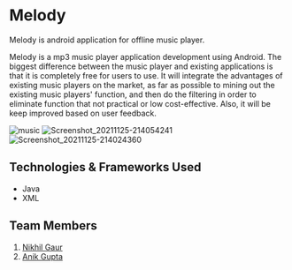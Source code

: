 
# Melody
Melody is android application for offline music player.

Melody is a mp3 music player application development using Android. The biggest 
difference between the music player and existing applications is that it is completely 
free for users to use. It will integrate the advantages of existing music players on the 
market, as far as possible to mining out the existing music players' function, and then 
do the filtering in order to eliminate function that not practical or low cost-effective. 
Also, it will be keep improved based on user feedback.

![music](https://user-images.githubusercontent.com/67824570/143304969-e2dcfb52-341c-4c24-98b4-08ee1c8ed406.png)
![Screenshot_20211125-214054241](https://user-images.githubusercontent.com/67824570/143981644-c6fc13c3-81ca-47ae-b6e3-7d4747dc6e9c.jpg)
![Screenshot_20211125-214024360](https://user-images.githubusercontent.com/67824570/143981664-d60b7452-66bc-44fb-939b-7ec20057d342.jpg)




## Technologies & Frameworks Used
<ul>
    <li>Java</li>
    <li>XML</li>
</ul>

## Team Members
<ol>
<li><a href="https://github.com/nikhil-gaur457" target="_blank">Nikhil Gaur</a></li>
<li><a href="https://github.com/Anik-23" target="_blank">Anik Gupta</a></li>
</ol>
